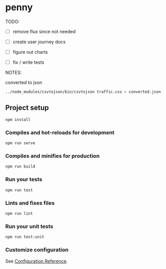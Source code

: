 # penny

TODO:
* [ ] remove flux since not needed
* [ ] create user journey docs
* [ ] figure out charts
* [ ] fix / write tests


NOTES:

converted to json
```bash
../node_modules/csvtojson/bin/csvtojson traffic.csv > converted.json
```

## Project setup
```
npm install
```

### Compiles and hot-reloads for development
```
npm run serve
```

### Compiles and minifies for production
```
npm run build
```

### Run your tests
```
npm run test
```

### Lints and fixes files
```
npm run lint
```

### Run your unit tests
```
npm run test:unit
```

### Customize configuration
See [Configuration Reference](https://cli.vuejs.org/config/).
